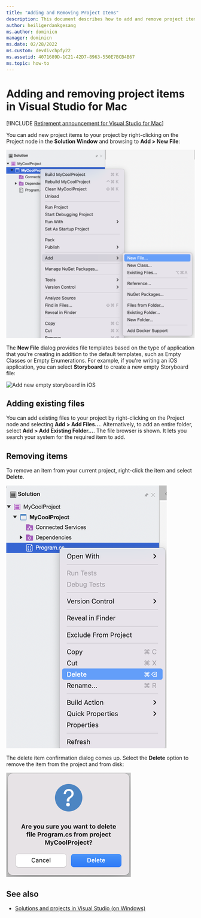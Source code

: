 ```yaml
---
title: "Adding and Removing Project Items"
description: This document describes how to add and remove project items in Visual Studio for Mac
author: heiligerdankgesang 
ms.author: dominicn
manager: dominicn
ms.date: 02/28/2022
ms.custom: devdivchpfy22
ms.assetid: 4071689D-1C21-42D7-8963-550E7BCB4B67
ms.topic: how-to
---
```

# Adding and removing project items in Visual Studio for Mac

 [!INCLUDE [Retirement announcement for Visual Studio for Mac](includes/vsmac-retirement.md)]

You can add new project items to your project by right-clicking on the Project node in the **Solution Window** and browsing to **Add > New File**:

![Add New Project Item](media/add-and-remove-project-items-image1.png)

The **New File** dialog provides file templates based on the type of application that you're creating in addition to the default templates, such as Empty Classes or Empty Enumerations. For example, if you're writing an iOS application, you can select **Storyboard** to create a new empty Storyboard file:

![Add new empty storyboard in iOS](media/add-and-remove-project-items-image2.png)

## Adding existing files

You can add existing files to your project by right-clicking on the Project node and selecting **Add > Add Files...**. Alternatively, to add an entire folder, select **Add > Add Existing Folder...**. The file browser is shown. It lets you search your system for the required item to add.

## Removing items

To remove an item from your current project, right-click the item and select **Delete**.

![Remove Item](media/add-and-remove-project-items-image3.png)

The delete item confirmation dialog comes up. Select the **Delete** option to remove the item from the project and from disk:

![Delete item dialog](media/add-and-remove-project-items-image4.png)

## See also

* [Solutions and projects in Visual Studio (on Windows)](/visualstudio/ide/solutions-and-projects-in-visual-studio)